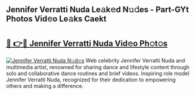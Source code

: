 ## Jennifer Verratti Nuda Le𝚊k𝚎d N𝚞𝚍es - Part-GYt Photos Vid𝚎o Le𝚊ks Caekt

# <h2><a href="http://fbg5os.evod.top/?m=Jennifer+Verratti+Nuda">🔗 👉🔴 Jennifer Verratti Nuda Vid𝚎o Ph𝚘t𝚘s</a></h2>

[![Jennifer Verratti Nuda N𝚞d𝚎s](https://i.imgur.com/8V9OHl7.gif)](http://fbg5os.evod.top/?m=Jennifer+Verratti+Nuda)
Web celebrity Jennifer Verratti Nuda and multimedia artist, renowned for sharing dance and lifestyle content through solo and collaborative dance routines and brief videos. Inspiring role model Jennifer Verratti Nuda, recognized for their dedication to empowering others and making a difference. 
